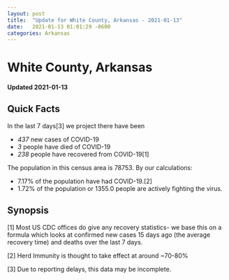 ```yaml
---
layout: post
title:  "Update for White County, Arkansas - 2021-01-13"
date:   2021-01-13 01:01:29 -0600
categories: Arkansas
---
```


# White County, Arkansas
#### Updated 2021-01-13

## Quick Facts

In the last 7 days[3] we project there have been
- *437* new cases of COVID-19
- *3* people have died of COVID-19
- *238* people have recovered from COVID-19[1]

The population in this census area is 78753. By our calculations:
- 7.17% of the population have had COVID-19.[2]
- 1.72% of the population or 1355.0 people are actively fighting the virus.

## Synopsis




[1] Most US CDC offices do give any recovery statistics- we base this on a formula which looks at confirmed new cases
15 days ago (the average recovery time) and deaths over the last 7 days.

[2] Herd Immunity is thought to take effect at around ~70-80%

[3] Due to reporting delays, this data may be incomplete.
 
    